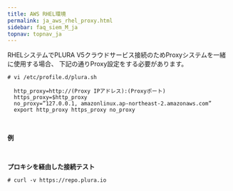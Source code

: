 ```yaml
---
title: AWS RHEL環境
permalink: ja_aws_rhel_proxy.html
sidebar: faq_siem_M_ja
topnav: topnav_ja
---
```


RHELシステムでPLURA V5クラウドサービス接続のためProxyシステムを一緒に使用する場合、
下記の通りProxy設定をする必要があります。     

`# vi /etc/profile.d/plura.sh`

      http_proxy=http://(Proxy IPアドレス):(Proxyポート)
      https_proxy=$http_proxy
      no_proxy=”127.0.0.1, amazonlinux.ap-northeast-2.amazonaws.com”
      export http_proxy https_proxy no_proxy

<br />

**例**

 <!-- [![image](/docs/images/Additianal/aws/1.png)](/docs/images/Additianal/aws/1.png){: target="_blank"}-->

 <br />

**プロキシを経由した接続テスト**

`# curl -v https://repo.plura.io`
